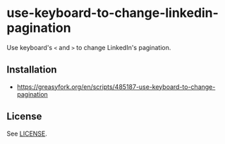 # use-keyboard-to-change-linkedin-pagination

Use keyboard's `<` and `>` to change LinkedIn's pagination.

## Installation

* https://greasyfork.org/en/scripts/485187-use-keyboard-to-change-pagination

## License

See [LICENSE](LICENSE).
